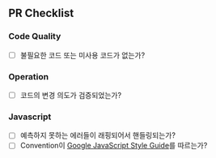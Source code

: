 ## PR Checklist
### Code Quality
- [ ] 불필요한 코드 또는 미사용 코드가 없는가?
### Operation
- [ ] 코드의 변경 의도가 검증되었는가?
### Javascript
- [ ] 예측하지 못하는 에러들이 래핑되어서 핸들링되는가?
- [ ] Convention이 [Google JavaScript Style Guide](https://google.github.io/styleguide/jsguide.html)를 따르는가?

